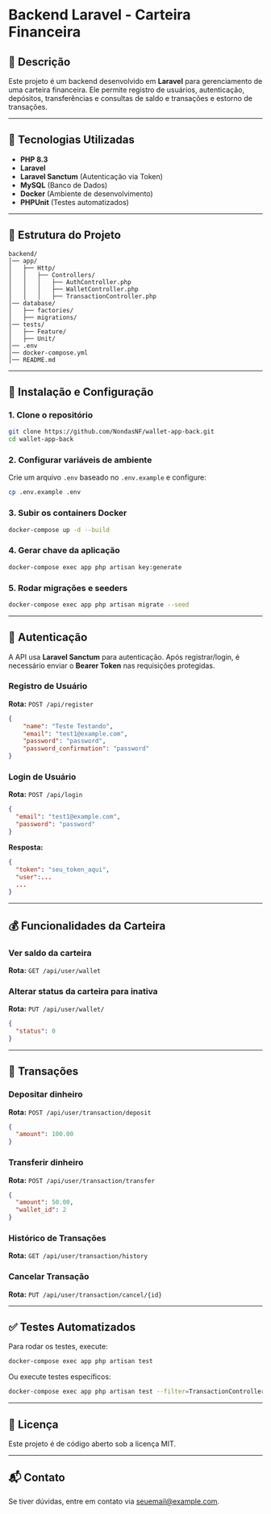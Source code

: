 # Backend Laravel - Carteira Financeira

## 📌 Descrição
Este projeto é um backend desenvolvido em **Laravel** para gerenciamento de uma carteira financeira. Ele permite registro de usuários, autenticação, depósitos, transferências e consultas de saldo e transações e estorno de transações.

---

## 🚀 Tecnologias Utilizadas
- **PHP 8.3**
- **Laravel**
- **Laravel Sanctum** (Autenticação via Token)
- **MySQL** (Banco de Dados)
- **Docker** (Ambiente de desenvolvimento)
- **PHPUnit** (Testes automatizados)

---

## 📂 Estrutura do Projeto
```
backend/
│── app/
│   ├── Http/
│   │   ├── Controllers/
│   │   │   ├── AuthController.php
│   │   │   ├── WalletController.php
│   │   │   ├── TransactionController.php
│── database/
│   ├── factories/
│   ├── migrations/
│── tests/
│   ├── Feature/
│   ├── Unit/
│── .env
│── docker-compose.yml
│── README.md
```

---

## 🔧 Instalação e Configuração
### **1. Clone o repositório**
```bash
git clone https://github.com/NondasNF/wallet-app-back.git
cd wallet-app-back
```

### **2. Configurar variáveis de ambiente**
Crie um arquivo `.env` baseado no `.env.example` e configure:
```bash
cp .env.example .env
```

### **3. Subir os containers Docker**
```bash
docker-compose up -d --build
```

### **4. Gerar chave da aplicação**
```bash
docker-compose exec app php artisan key:generate
```

### **5. Rodar migrações e seeders**
```bash
docker-compose exec app php artisan migrate --seed
```

---

## 🔑 Autenticação
A API usa **Laravel Sanctum** para autenticação. Após registrar/login, é necessário enviar o **Bearer Token** nas requisições protegidas.

### **Registro de Usuário**
**Rota:** `POST /api/register`
```json
{
    "name": "Teste Testando",
    "email": "test1@example.com",
    "password": "password",
    "password_confirmation": "password"
}
```

### **Login de Usuário**
**Rota:** `POST /api/login`
```json
{
  "email": "test1@example.com",
  "password": "password"
}
```

**Resposta:**
```json
{
  "token": "seu_token_aqui",
  "user":...
  ...
}
```

---

## 💰 Funcionalidades da Carteira
### **Ver saldo da carteira**
**Rota:** `GET /api/user/wallet`

### **Alterar status da carteira para inativa**
**Rota:** `PUT /api/user/wallet/`
```json
{
  "status": 0
}
```

---

## 🔄 Transações
### **Depositar dinheiro**
**Rota:** `POST /api/user/transaction/deposit`
```json
{
  "amount": 100.00
}
```

### **Transferir dinheiro**
**Rota:** `POST /api/user/transaction/transfer`
```json
{
  "amount": 50.00,
  "wallet_id": 2
}
```

### **Histórico de Transações**
**Rota:** `GET /api/user/transaction/history`

### **Cancelar Transação**
**Rota:** `PUT /api/user/transaction/cancel/{id}`

---

## ✅ Testes Automatizados
Para rodar os testes, execute:
```bash
docker-compose exec app php artisan test
```
Ou execute testes específicos:
```bash
docker-compose exec app php artisan test --filter=TransactionControllerTest
```
---

## 📜 Licença
Este projeto é de código aberto sob a licença MIT.

---

## 📬 Contato
Se tiver dúvidas, entre em contato via [seuemail@example.com](nondasnoronha@example.com).

